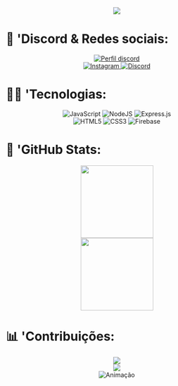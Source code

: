 <div align="center">
  <img src="https://readme-typing-svg.herokuapp.com/?lines=Olá!;Meu+nome+é+bucky!;Bem-vindo+ao+meu+perfil!;&center=true&size=27">
</div>
<div>
  <h1>🥶 'Discord & Redes sociais: </h1>
  <div align="center">
    <a href="https://discord.com/users/328020435382042636">
      <img alt="Perfil discord" src="https://discord.c99.nl/widget/theme-2/328020435382042636.png" />
    </a>
  </div>
  <div align="center">
    <a href="https://www.instagram.com/bucky_ofc/">
      <img alt="Instagram" src="https://img.shields.io/badge/-Instagram-%23E4405F?style=for-the-badge&logo=instagram&logoColor=white" />
    </a>
    <a href="https://discord.com/users/328020435382042636">
      <img alt="Discord" src="https://img.shields.io/badge/Discord-7289DA?style=for-the-badge&logo=discord&logoColor=white" />
    </a>
  </div>
</div>
<div>
  <h1>👨‍💻 'Tecnologias: </h1>
  <div align="center">
    <img alt="JavaScript" src="https://img.shields.io/badge/JavaScript-F7DF1E?style=for-the-badge&logo=javascript&logoColor=black" />
    <img alt="NodeJS" src="https://img.shields.io/badge/Node.js-43853D?style=for-the-badge&logo=node.js&logoColor=white" />
    <img alt="Express.js" src="https://img.shields.io/badge/Express.js-404D59?style=for-the-badge&logo=express&logoColor=white" />
  </div>
  <div align="center">
    <img alt="HTML5" src="https://img.shields.io/badge/HTML5-E34F26?style=for-the-badge&logo=html5&logoColor=white" />
    <img alt="CSS3" src="https://img.shields.io/badge/CSS3-1572B6?style=for-the-badge&logo=css3&logoColor=white" />
    <img alt="Firebase" src="https://img.shields.io/badge/firebase-ffca28?style=for-the-badge&logo=firebase&logoColor=white" />
  </div>
</div>
<div>
  <h1>🧰 'GitHub Stats: </h1>
  <div align="center">
    <img src="https://github-readme-stats.vercel.app/api?username=B4CKY0FC&show_icons=true&theme=github_dark&include_all_commits=true&count_private=true" height="165"/>
  </div>
  <div align="center">
    <img src="https://github-readme-stats.vercel.app/api/top-langs/?username=B4CKY0FC&layout=compact&langs_count=7&theme=github_dark" height="165"/>
  </div>
  <h1>📊 'Contribuições: </h1>
  <div align="center">
    <img src="http://github-readme-streak-stats.herokuapp.com?user=B4CKY0FC&theme=react&background=0d1117&border=666">
    <br>
    <img src="https://activity-graph.herokuapp.com/graph?username=B4CKY0FC&theme=react-dark&hide_border=true">
  </div> 
  <div align="center"> 
    <img alt="Animação" src="https://github.com/B4CKY0FC/snk/raw/output/github-contribution-grid-snake.svg">
  </div>
</div>
